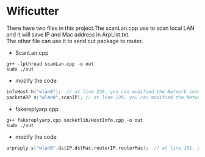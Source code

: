 # Wificutter
There have two files in this project.The scanLan.cpp use to scan local LAN and it will save IP and Mac address in ArpList.txt.    
The other file can use it to send cut package to router.    

* ScanLan.cpp
````
g++ -lpthread scanLan.cpp -o out
sudo ./out
````
- modify the code
````c++
infoHost h("wlan0");  // at line 239, you can modified the Network interface
packetARP s("wlan0",scanIP); // at line 239, you can modified the Network interface
````

* fakereplyarp.cpp
````
g++ fakereplyarp.cpp socketlib/HostInfo.cpp -o out
sudo ./out
````
- modify the code
```c++
arpreply s("wlan0",dstIP,dstMac,routerIP,routerMac);  // at line 151, you can modified the Network interface at first parameter.
```
